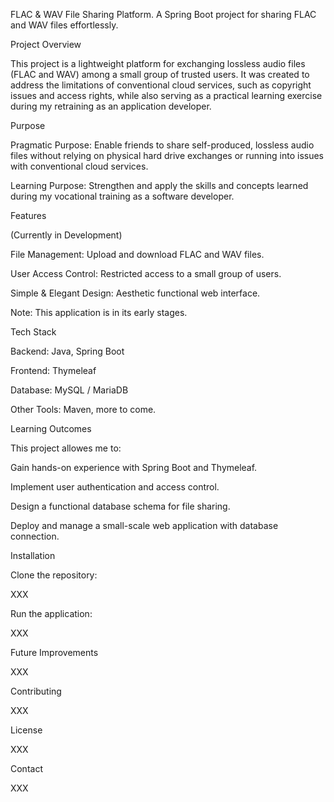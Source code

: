 FLAC & WAV File Sharing Platform. A Spring Boot project for sharing FLAC and WAV files effortlessly.



Project Overview

This project is a lightweight platform for exchanging lossless audio files (FLAC and WAV) among a small group of trusted users. It was created to address the limitations of conventional cloud services, such as copyright issues and access rights, while also serving as a practical learning exercise during my retraining as an application developer.

Purpose

Pragmatic Purpose: Enable friends to share self-produced, lossless audio files without relying on physical hard drive exchanges or running into issues with conventional cloud services.

Learning Purpose: Strengthen and apply the skills and concepts learned during my vocational training as a software developer.

Features

(Currently in Development)

File Management: Upload and download FLAC and WAV files.

User Access Control: Restricted access to a small group of users.

Simple & Elegant Design: Aesthetic functional web interface.

Note: This application is in its early stages.

Tech Stack

Backend: Java, Spring Boot

Frontend: Thymeleaf

Database: MySQL / MariaDB

Other Tools: Maven, more to come.

Learning Outcomes

This project allowes me to:

Gain hands-on experience with Spring Boot and Thymeleaf.

Implement user authentication and access control.

Design a functional database schema for file sharing.

Deploy and manage a small-scale web application with database connection.

Installation

Clone the repository:

XXX

Run the application:

XXX

Future Improvements

XXX

Contributing

XXX

License

XXX

Contact

XXX
